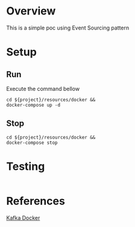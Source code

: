# Overview

This is a simple poc using Event Sourcing pattern

# Setup

## Run
Execute the command bellow

~~~
cd ${project}/resources/docker && 
docker-compose up -d
~~~

## Stop

~~~
cd ${project}/resources/docker && 
docker-compose stop
~~~

# Testing

~~~
~~~

# References

[Kafka Docker]

[Kafka Docker]: https://github.com/wurstmeister/kafka-docker